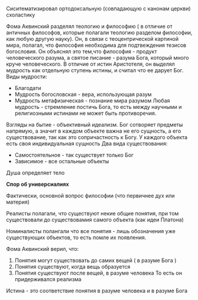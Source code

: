Сиситематизировал ортодоксальную (совпадающую с канонам церкви) схоластику

Фома Аквинский разделял теологию и философию ( в отличие от античных философов, которые полагали теологию разделом философии, как любую другую науку). Он, в связи с теоцентрической картиной мира, полагал, что философия необходима для подтвеждения тезисов богословия. Он объяснял это тем,что философия - продукт человеческого разума, а святое писание - разума Бога, который много круче человеческого. В отличие от истин Аристотеля, он выделял мудрость как отдельную ступень истины, и считал что ее дарует Бог.
Виды мудрости:
- Благодати
- Мудрость богословская - вера, использующая разум
- Мудрость метафизическая - познание мира разумом
Любая мудрость - стремление постичь Бога, то есть между научными и религиозными истинами не может быть противоречия.

Взгляды на бытие - объективный идеализм. 
Бог сотворяет предметы напрямую, а значит в каждом объекте важна не его сущность, а его существование, так как это сопричастность к Богу. У каждого объекта есть своя индивидуальная сущность
Два вида существования:
- Самостоятельное - так существует только Бог
- Зависимое - все остальные объекты

Душа определяет тело

**Спор об универсиалиях**

Фактически, основной вопрос философии (что первичнее дух или материя)

Реалисты полагали, что существуют некие общие понятия, при том существовали до существовамия самого объекта (как идеи Платона)

Номиналисты полангали что все понятия - лишь обозначения уже существующих объектов, то есть помле их появления.

Фома Аквинский верил, что:
1. Понятия могут существовать до самих вещей ( в разуме Бога )
2. Понятия существуют, когда вещь образуется
3. Понятия существуют после вещей, в разуме человека
То есть он придерживался реализма 

Истина - это соответствие понятия в разуме человека и в разуме Бога



